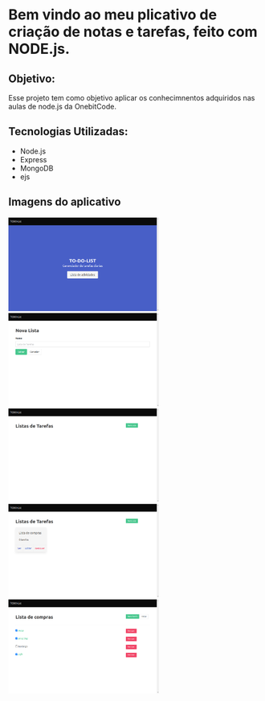 <h1>Bem vindo ao meu plicativo de criação de notas e tarefas, feito com NODE.js.</h1>

<section>
    <h2>Objetivo:</h2>
        <p>Esse projeto tem como objetivo aplicar os conhecimnentos adquiridos nas aulas de node.js da OnebitCode.</p>
</section>

<section>
    <h2>Tecnologias Utilizadas:</h2>
        <ul>
            <li>Node.js</li>
            <li>Express</li>
            <li>MongoDB</li>
            <li>ejs</li>
        </ul>
</section>   

<section>
    <h2>Imagens do aplicativo</h2>
    <img width="300px" alt="tela home" src="./images/home.png" />
    <img width="300px" alt="nova lista" src="./images/nova-lista.png" />
    <img width="300px" alt="lista sem novas listas de tarefas" src="./images/lista-sem-listas.png" />
    <img width="300px" alt="lista com outras listas de tarefas" src="./images/lista-com-listas.png" />
    <img width="300px" alt="tela com as tarefas" src="./images/lista-tarefas.png" />
</section>